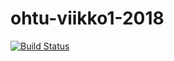 # ohtu-viikko1-2018

[![Build Status](https://travis-ci.org/MatiasLyyra/ohtu-viikko1-2018.svg?branch=master)](https://travis-ci.org/MatiasLyyra/ohtu-viikko1-2018)
